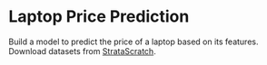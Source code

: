 # Laptop Price Prediction
 Build a model to predict the price of a laptop based on its features. Download datasets from [StrataScratch](https://www.stratascratch.com/).
